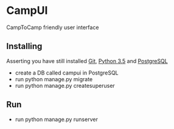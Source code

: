 # CampUI
CampToCamp friendly user interface

## Installing
Asserting you have still installed [Git](https://git-scm.com/), [Python 3.5](https://www.python.org/) and [PostgreSQL](https://www.postgresql.org/)

* create a DB called campui in PostgreSQL
* run python manage.py migrate
* run python manage.py createsuperuser

## Run
* run python manage.py runserver
